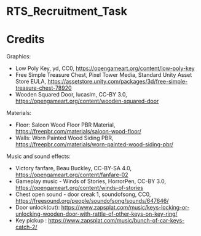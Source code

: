 # RTS_Recruitment_Task
 
# Credits
Graphics:
- Low Poly Key, yd, CC0, https://opengameart.org/content/low-poly-key
- Free Simple Treasure Chest, Pixel Tower Media, Standard Unity Asset Store EULA, https://assetstore.unity.com/packages/3d/free-simple-treasure-chest-78920
- Wooden Squared Door, lucaslm, CC-BY 3.0, https://opengameart.org/content/wooden-squared-door

Materials:
- Floor: Saloon Wood Floor PBR Material, https://freepbr.com/materials/saloon-wood-floor/
- Walls: Worn Painted Wood Siding PBR, https://freepbr.com/materials/worn-painted-wood-siding-pbr/

Music and sound effects:
- Victory fanfare, Beau Buckley, CC-BY-SA 4.0, https://opengameart.org/content/fanfare-02
- Gameplay music - Winds of Stories, HorrorPen, CC-BY 3.0, https://opengameart.org/content/winds-of-stories
- Chest open sound - door creak 1, soundofsong, CC0, https://freesound.org/people/soundofsong/sounds/647646/ 
- Door unlock(cut): https://www.zapsplat.com/music/keys-locking-or-unlocking-wooden-door-with-rattle-of-other-keys-on-key-ring/
- Key pickup : https://www.zapsplat.com/music/bunch-of-car-keys-catch-2/
